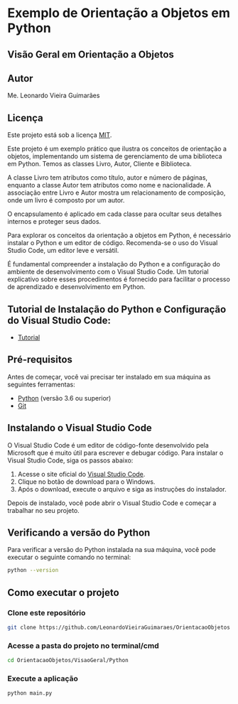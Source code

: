 # Exemplo de Orientação a Objetos em Python

## Visão Geral em Orientação a Objetos

## Autor
Me. Leonardo Vieira Guimarães

## Licença
Este projeto está sob a licença [MIT](./LICENSE).

Este projeto é um exemplo prático que ilustra os conceitos de orientação a objetos, implementando um sistema de gerenciamento de uma biblioteca em Python. Temos as classes Livro, Autor, Cliente e Biblioteca.

A classe Livro tem atributos como título, autor e número de páginas, enquanto a classe Autor tem atributos como nome e nacionalidade. A associação entre Livro e Autor mostra um relacionamento de composição, onde um livro é composto por um autor.

O encapsulamento é aplicado em cada classe para ocultar seus detalhes internos e proteger seus dados.

Para explorar os conceitos da orientação a objetos em Python, é necessário instalar o Python e um editor de código. Recomenda-se o uso do Visual Studio Code, um editor leve e versátil.

É fundamental compreender a instalação do Python e a configuração do ambiente de desenvolvimento com o Visual Studio Code. Um tutorial explicativo sobre esses procedimentos é fornecido para facilitar o processo de aprendizado e desenvolvimento em Python.

## Tutorial de Instalação do Python e Configuração do Visual Studio Code:
- [Tutorial](https://www.youtube.com/watch?v=UZX5kH72Yx4)

## Pré-requisitos

Antes de começar, você vai precisar ter instalado em sua máquina as seguintes ferramentas:
- [Python](https://www.python.org/downloads/) (versão 3.6 ou superior)
- [Git](https://git-scm.com)

## Instalando o Visual Studio Code

O Visual Studio Code é um editor de código-fonte desenvolvido pela Microsoft que é muito útil para escrever e debugar código. Para instalar o Visual Studio Code, siga os passos abaixo:

1. Acesse o site oficial do [Visual Studio Code](https://code.visualstudio.com/Download).
2. Clique no botão de download para o Windows.
3. Após o download, execute o arquivo e siga as instruções do instalador.

Depois de instalado, você pode abrir o Visual Studio Code e começar a trabalhar no seu projeto.

## Verificando a versão do Python

Para verificar a versão do Python instalada na sua máquina, você pode executar o seguinte comando no terminal:

```bash
python --version
```
## Como executar o projeto

### Clone este repositório
```bash
git clone https://github.com/LeonardoVieiraGuimaraes/OrientacaoObjetos
```

### Acesse a pasta do projeto no terminal/cmd
```bash
cd OrientacaoObjetos/VisaoGeral/Python
```

### Execute a aplicação
```bash
python main.py
```